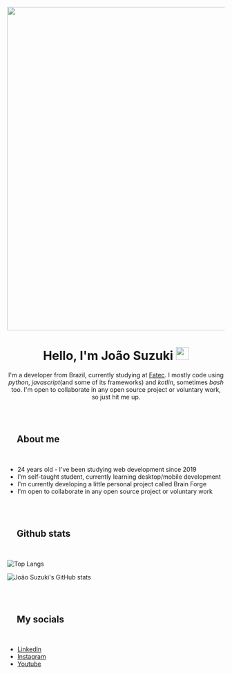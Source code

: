 <p align="center">
    <img src="https://media.giphy.com/media/v1.Y2lkPTc5MGI3NjExZTlkM2I1OTAxNTQ1NzdiODljMjAwNmI4ZjU0ZTgzYWQwZDM0OWQ1ZCZlcD12MV9pbnRlcm5hbF9naWZzX2dpZklkJmN0PXRz/Q87YAYsdptMDJR4r68/giphy.gif" width="750">
</p>

<h1 align="center">
    <b>Hello, I'm João Suzuki</b>
    <span>
        <img src="https://media.giphy.com/media/hvRJCLFzcasrR4ia7z/giphy.gif" width="30">
    </span>
</h1>

<p align="center">
    I'm a developer from Brazil, currently studying at <a href="http://www.fatecsp.br/">Fatec</a>. I mostly code using <i>python</i>, <i>javascript</i>(and some of its frameworks) and <i>kotlin</i>, sometimes <i>bash</i> too. I'm open to collaborate in any open source project or voluntary work, so just hit me up.
</p>
<br>
<br>

<h2>
    <span><img src="https://media.giphy.com/media/v1.Y2lkPTc5MGI3NjExNGU0YThhYjFmZTU3ODk2NWE2ZDUxMjk4MDg0NGI2NmQ1NThiNTJjYyZlcD12MV9pbnRlcm5hbF9naWZzX2dpZklkJmN0PXM/2DUl6BtXGAx2uyqIas/giphy.gif" width="17"></span>
    <b>About me</b>
</h2>

<br>

<ul>
    <li>24 years old - I've been studying web development since 2019</li>
    <li>I'm self-taught student, currently learning desktop/mobile development</li>
    <li>I'm currently developing a little personal project called Brain Forge</li>
    <li>I'm open to collaborate in any open source project or voluntary work</li>
</ul>

<br>
<br>

<h2>
    <span><img src="https://media.giphy.com/media/v1.Y2lkPTc5MGI3NjExNGU0YThhYjFmZTU3ODk2NWE2ZDUxMjk4MDg0NGI2NmQ1NThiNTJjYyZlcD12MV9pbnRlcm5hbF9naWZzX2dpZklkJmN0PXM/2DUl6BtXGAx2uyqIas/giphy.gif" width="17"></span>
    <b>Github stats</b>
</h2>

<br>

![Top Langs](https://github-readme-stats.vercel.app/api/top-langs/?username=joaosuzuki98&size_weight=0&count_weight=1&langs_count=8&layout=compact&theme=nord)

![João Suzuki's GitHub stats](https://github-readme-stats.vercel.app/api?username=joaosuzuki98&show_icons=true&theme=nord)

<br>
<br>

<h2>
    <span><img src="https://media.giphy.com/media/v1.Y2lkPTc5MGI3NjExNGU0YThhYjFmZTU3ODk2NWE2ZDUxMjk4MDg0NGI2NmQ1NThiNTJjYyZlcD12MV9pbnRlcm5hbF9naWZzX2dpZklkJmN0PXM/2DUl6BtXGAx2uyqIas/giphy.gif" width="17"></span>
    <b>My socials</b>
</h2>

<br>

<ul>
    <li><a href="https://www.linkedin.com/in/jo%C3%A3o-suzuki-6a2b02192/">Linkedin</a></li>
    <li><a href="https://www.instagram.com/joao.bssuzuki/">Instagram</a></li>
    <li><a href="https://www.youtube.com/channel/UC87vMtdpd09LZ81QdN6CwwQ">Youtube</a></li>
</ul>
